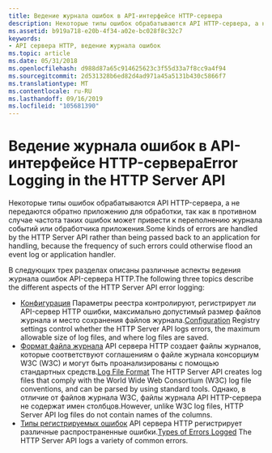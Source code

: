 ```yaml
---
title: Ведение журнала ошибок в API-интерфейсе HTTP-сервера
description: Некоторые типы ошибок обрабатываются API HTTP-сервера, а не передаются обратно приложению для обработки, так как в противном случае частота таких ошибок может привести к переполнению журнала событий или обработчика приложения.
ms.assetid: b919a718-e20b-4f34-a02e-bc028f8c32c7
keywords:
- API сервера HTTP, ведение журнала ошибок
ms.topic: article
ms.date: 05/31/2018
ms.openlocfilehash: d988d87a65c914625623c3f55d33a7f8cc9a4f94
ms.sourcegitcommit: 2d531328b6ed82d4ad971a45a5131b430c5866f7
ms.translationtype: MT
ms.contentlocale: ru-RU
ms.lasthandoff: 09/16/2019
ms.locfileid: "105681390"
---
```

# <a name="error-logging-in-the-http-server-api"></a><span data-ttu-id="bdf0b-104">Ведение журнала ошибок в API-интерфейсе HTTP-сервера</span><span class="sxs-lookup"><span data-stu-id="bdf0b-104">Error Logging in the HTTP Server API</span></span>

<span data-ttu-id="bdf0b-105">Некоторые типы ошибок обрабатываются API HTTP-сервера, а не передаются обратно приложению для обработки, так как в противном случае частота таких ошибок может привести к переполнению журнала событий или обработчика приложения.</span><span class="sxs-lookup"><span data-stu-id="bdf0b-105">Some kinds of errors are handled by the HTTP Server API rather than being passed back to an application for handling, because the frequency of such errors could otherwise flood an event log or application handler.</span></span>

<span data-ttu-id="bdf0b-106">В следующих трех разделах описаны различные аспекты ведения журнала ошибок API-сервера HTTP.</span><span class="sxs-lookup"><span data-stu-id="bdf0b-106">The following three topics describe the different aspects of the HTTP Server API error logging:</span></span>

-   <span data-ttu-id="bdf0b-107">[Конфигурация](configuring-http-server-api-error-logging.md) Параметры реестра контролируют, регистрирует ли API-сервер HTTP ошибки, максимально допустимый размер файлов журнала и место сохранения файлов журнала.</span><span class="sxs-lookup"><span data-stu-id="bdf0b-107">[Configuration](configuring-http-server-api-error-logging.md) Registry settings control whether the HTTP Server API logs errors, the maximum allowable size of log files, and where log files are saved.</span></span>
-   <span data-ttu-id="bdf0b-108">[Формат файла журнала](format-of-the-http-server-api-error-logs.md) API сервера HTTP создает файлы журналов, которые соответствуют соглашениям о файле журнала консорциум W3C (W3C) и могут быть проанализированы с помощью стандартных средств.</span><span class="sxs-lookup"><span data-stu-id="bdf0b-108">[Log File Format](format-of-the-http-server-api-error-logs.md) The HTTP Server API creates log files that comply with the World Wide Web Consortium (W3C) log file conventions, and can be parsed by using standard tools.</span></span> <span data-ttu-id="bdf0b-109">Однако, в отличие от файлов журнала W3C, файлы журнала API HTTP-сервера не содержат имен столбцов.</span><span class="sxs-lookup"><span data-stu-id="bdf0b-109">However, unlike W3C log files, HTTP Server API log files do not contain names of the columns.</span></span>
-   <span data-ttu-id="bdf0b-110">[Типы регистрируемых ошибок](types-of-errors-logged-by-the-http-server-api.md) API сервера HTTP регистрирует различные распространенные ошибки.</span><span class="sxs-lookup"><span data-stu-id="bdf0b-110">[Types of Errors Logged](types-of-errors-logged-by-the-http-server-api.md) The HTTP Server API logs a variety of common errors.</span></span>

 

 




